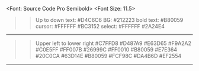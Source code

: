 <Font: Source Code Pro Semibold>
<Font Size: 11.5>

>> Up to down
> text: #D4C6C6 BG: #212223
> bold text: #B80059
> cursor: #FFFFFF  #BC3152
> select:  #FFFFFF  #2A24E4



---
>>Upper left to lower right
#C7FFD8 #D487A9 #E63D65 #F9A2A2 #C0E5FF #FF007B #26999C #FF0010
#B80059 #E7E364 #20C0CA #63D14E #B80059 #FCF98C #DA4B6D #EF2554
---
